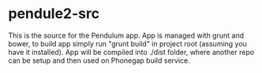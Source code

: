 pendule2-src
============

This is the source for the Pendulum app.
App is managed with grunt and bower, to build app simply run "grunt build" in project root (assuming you have it installed). 
App will be compiled into ./dist folder, where another repo can be setup and then used on Phonegap build service.